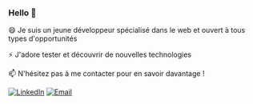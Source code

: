 ### Hello 👋

😄 Je suis un jeune développeur spécialisé dans le web et ouvert à tous types d'opportunités

⚡ J'adore tester et découvrir de nouvelles technologies

📫 N'hésitez pas à me contacter pour en savoir davantage !

[![LinkedIn](https://img.shields.io/badge/LinkedIn-%230077B5.svg?style=for-the-badge&logo=linkedin&logoColor=white)](https://www.linkedin.com/in/yanis-parmentier/)
[![Email](https://img.shields.io/badge/Email-%23D14836.svg?style=for-the-badge&logo=gmail&logoColor=white)](mailto:yan.parmentier@gmail.com)
